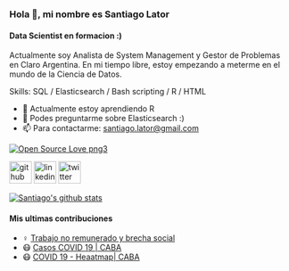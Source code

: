 ### Hola 👋, mi nombre es Santiago Lator
#### Data Scientist en formacion :)

Actualmente soy Analista de System Management y Gestor de Problemas en Claro Argentina.
En mi tiempo libre, estoy empezando a meterme en el mundo de la Ciencia de Datos. 

Skills: SQL / Elasticsearch / Bash scripting / R / HTML

- 🌱 Actualmente estoy aprendiendo R 
- 💬 Podes preguntarme sobre Elasticsearch :) 
- 📫 Para contactarme: santiago.lator@gmail.com

[![Open Source Love png3](https://badges.frapsoft.com/os/v3/open-source.png?v=103)](https://github.com/ellerbrock/open-source-badges/)

[<img src='https://cdn.jsdelivr.net/npm/simple-icons@3.0.1/icons/github.svg' alt='github' height='40'>](https://github.com/https://github.com/santiagolator)  [<img src='https://cdn.jsdelivr.net/npm/simple-icons@3.0.1/icons/linkedin.svg' alt='linkedin' height='40'>](https://www.linkedin.com/in/https://www.linkedin.com/in/santiago-lator-arias-291879153//)  [<img src='https://cdn.jsdelivr.net/npm/simple-icons@3.0.1/icons/twitter.svg' alt='twitter' height='40'>](https://twitter.com/https://twitter.com/SantiagoLator)  

[![Santiago's github stats](https://github-readme-stats.vercel.app/api?username=santiagolator&count_private=true)](https://github.com/santiagolator)  

#### Mis ultimas contribuciones
- ♀️ [Trabajo no remunerado y brecha social](https://github.com/santiagolator/data_analytics/tree/master/R/shinny_apps/proyecto-final-EANT)
- 😷 [Casos COVID 19 | CABA](https://github.com/santiagolator/data_analytics/tree/master/R/practica/covid-19/patchwork)
- 😷 [COVID 19 - Heaatmap| CABA](https://github.com/santiagolator/data_analytics/tree/master/R/practica/covid-19/heatmap)
